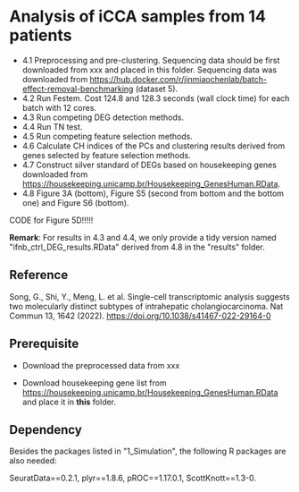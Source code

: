 # Analysis of iCCA samples from 14 patients

- 4.1 Preprocessing and pre-clustering. Sequencing data should be first downloaded from xxx and placed in this folder. Sequencing data was downloaded from https://hub.docker.com/r/jinmiaochenlab/batch-effect-removal-benchmarking (dataset 5).
- 4.2 Run Festem. Cost 124.8 and 128.3 seconds (wall clock time) for each batch with 12 cores.
- 4.3 Run competing DEG detection methods.
- 4.4 Run TN test.
- 4.5 Run competing feature selection methods.
- 4.6 Calculate CH indices of the PCs and clustering results derived from genes selected by feature selection methods.
- 4.7 Construct silver standard of DEGs based on housekeeping genes downloaded from https://housekeeping.unicamp.br/Housekeeping_GenesHuman.RData.
- 4.8 Figure 3A (bottom), Figure S5 (second from bottom and the bottom one) and Figure S6 (bottom).

CODE for Figure 5D!!!!!

**Remark**: For results in 4.3 and 4.4, we only provide a tidy version named "ifnb_ctrl_DEG_results.RData" derived from 4.8 in the "results" folder.

## Reference

Song, G., Shi, Y., Meng, L. et al. Single-cell transcriptomic analysis suggests two molecularly distinct subtypes of intrahepatic cholangiocarcinoma. Nat Commun 13, 1642 (2022). https://doi.org/10.1038/s41467-022-29164-0

## Prerequisite

- Download the preprocessed data from xxx

- Download housekeeping gene list from https://housekeeping.unicamp.br/Housekeeping_GenesHuman.RData and place it in **this** folder.

## Dependency

Besides the packages listed in "1_Simulation", the following R packages are also needed:

SeuratData==0.2.1, plyr==1.8.6, pROC==1.17.0.1, ScottKnott==1.3-0.